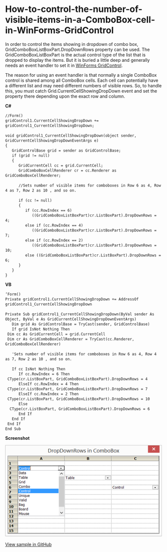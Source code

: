 # How-to-control-the-number-of-visible-items-in-a-ComboBox-cell-in-WinForms-GridControl
In order to control the items showing in dropdown of combo box, GridComboBoxListBoxPart.DropDownRows property can be used. The GridComboBoxListBoxPart is the actual control type of the list that is dropped to display the items. But it is buried a little deep and generally needs an event handler to set it in [WinForms GridControl](https://www.syncfusion.com/winforms-ui-controls/grid-control).

The reason for using an event handler is that normally a single ComboBox control is shared among all ComboBox cells. Each cell can potentially have a different list and may need different numbers of visible rows. So, to handle this, you must catch Grid.CurrentCellShowingDropDown event and set the property there depending upon the exact row and column.

**C#**

```
//Form()
gridControl1.CurrentCellShowingDropDown += gridControl1_CurrentCellShowingDropDown;
 
void gridControl1_CurrentCellShowingDropDown(object sender, GridCurrentCellShowingDropDownEventArgs e)
{
   GridControlBase grid = sender as GridControlBase;
   if (grid != null)
   {
      GridCurrentCell cc = grid.CurrentCell;
      GridComboBoxCellRenderer cr = cc.Renderer as GridComboBoxCellRenderer;
 
      //Sets number of visible items for comboboxes in Row 6 as 4, Row 4 as 7, Row 2 as 10 , and so on. 
 
      if (cc != null)
      {
         if (cc.RowIndex == 6)
            ((GridComboBoxListBoxPart)cr.ListBoxPart).DropDownRows = 4;
         else if (cc.RowIndex == 4)
            ((GridComboBoxListBoxPart)cr.ListBoxPart).DropDownRows = 7;
         else if (cc.RowIndex == 2)
            ((GridComboBoxListBoxPart)cr.ListBoxPart).DropDownRows = 10;
         else ((GridComboBoxListBoxPart)cr.ListBoxPart).DropDownRows = 6;
      }
   }
}
```

**VB**

```
‘Form()
Private gridControl1.CurrentCellShowingDropDown += AddressOf gridControl1_CurrentCellShowingDropDown
 
Private Sub gridControl1_CurrentCellShowingDropDown(ByVal sender As Object, ByVal e As GridCurrentCellShowingDropDownEventArgs)
   Dim grid As GridControlBase = TryCast(sender, GridControlBase)
   If grid IsNot Nothing Then
 Dim cc As GridCurrentCell = grid.CurrentCell
 Dim cr As GridComboBoxCellRenderer = TryCast(cc.Renderer, GridComboBoxCellRenderer)
 
   'Sets number of visible items for comboboxes in Row 6 as 4, Row 4 as 7, Row 2 as 10 , and so on. 
 
   If cc IsNot Nothing Then
      If cc.RowIndex = 6 Then
 CType(cr.ListBoxPart, GridComboBoxListBoxPart).DropDownRows = 4
      ElseIf cc.RowIndex = 4 Then
 CType(cr.ListBoxPart, GridComboBoxListBoxPart).DropDownRows = 7
      ElseIf cc.RowIndex = 2 Then
 CType(cr.ListBoxPart, GridComboBoxListBoxPart).DropDownRows = 10
      Else
  CType(cr.ListBoxPart, GridComboBoxListBoxPart).DropDownRows = 6
      End If
   End If
 End If
End Sub
``` 

**Screenshot**

![Dropdown of combobox in a cell](DropdownrowsComboBox.png)

[View sample in GitHub](https://github.com/SyncfusionExamples/How-to-control-the-number-of-visible-items-in-a-ComboBox-cell-in-WinForms-GridControl)
